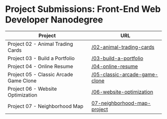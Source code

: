 # Project Submissions: Front-End Web Developer Nanodegree


| Project       | URL        |
| ------------- |------------ |
| Project 02 - Animal Trading Cards | [/02-animal-trading-cards](https://daka1510.github.io/udacity-fend/02-animal-trading-cards/) |
| Project 03 - Build a Portfolio | [/03-build-a-portfolio](https://daka1510.github.io/udacity-fend/03-build-a-portfolio/dist/) |
| Project 04 - Online Resume | [/04-online-resume](https://daka1510.github.io/udacity-fend/04-online-resume/dist/) |
| Project 05 - Classic Arcade Game Clone | [/05-classic-arcade-game-clone](https://daka1510.github.io/udacity-fend/05-classic-arcade-game-clone/app/) |
| Project 06 - Website Optimization | [/06-website-optimization](https://daka1510.github.io/udacity-fend/06-website-optimization/app/) |
| Project 07 - Neighborhood Map | [07-neighborhood-map-project](https://daka1510.github.io/udacity-fend/07-neighborhood-map-project/app/) |
